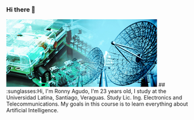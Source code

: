 ### Hi there 👋
<img src="https://github.com/RonnyAgudo/RonnyAgudo/blob/master/electronica-y-telecomunicaciones-panel_derecho.jpg" />
## :sunglasses:Hi, I'm Ronny Agudo, I'm 23 years old, I study at the Universidad Latina, Santiago, Veraguas. Study Lic. Ing. Electronics and Telecommunications. My goals in this course is to learn everything about Artificial Intelligence.
<!--
**RonnyAgudo/RonnyAgudo** is a ✨ _special_ ✨ repository because its `README.md` (this file) appears on your GitHub profile.

